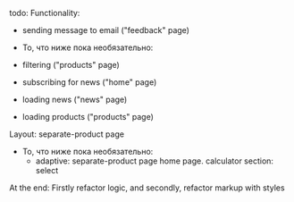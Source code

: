 todo:
Functionality: 
- sending message to email ("feedback" page)

- То, что ниже пока необязательно:
- filtering ("products" page)
- subscribing for news ("home" page)
- loading news ("news" page)
- loading products ("products" page)

Layout:
separate-product page

- То, что ниже пока необязательно:
    - adaptive:
        separate-product page
        home page. calculator section: select

At the end: 
Firstly refactor logic, and secondly, refactor markup with styles
